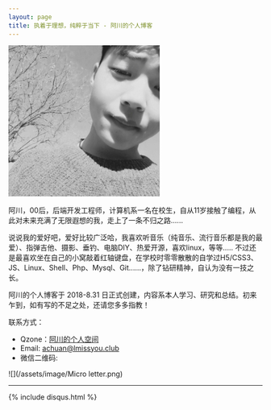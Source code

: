 ```yaml
---
layout: page
title: 执着于理想，纯粹于当下 - 阿川的个人博客
---
```


![](/images/2018-08-30-introduce/head.png)

阿川，00后，后端开发工程师，计算机系一名在校生，自从11岁接触了编程，从此对未来充满了无限遐想的我，走上了一条不归之路......

说说我的爱好吧，爱好比较广泛哈，我喜欢听音乐（纯音乐、流行音乐都是我的最爱）、指弹吉他、摄影、垂钓、电脑DIY、热爱开源，喜欢linux，等等.....
不过还是最喜欢坐在自己的小窝敲着红轴键盘，在学校时零零散散的自学过H5/CSS3、JS、Linux、Shell、Php、Mysql、Git......，除了钻研精神，自认为没有一技之长。

阿川的个人博客于 2018-8.31 日正式创建，内容系本人学习、研究和总结。初来乍到，如有写的不足之处，还请您多多指教！

联系方式：

- Qzone：[阿川的个人空间](https://user.qzone.qq.com/2434929041)
- Email: <achuan@lmissyou.club>
- 微信二维码:

![](/assets/image/Micro letter.png)


---
{% include disqus.html %}
